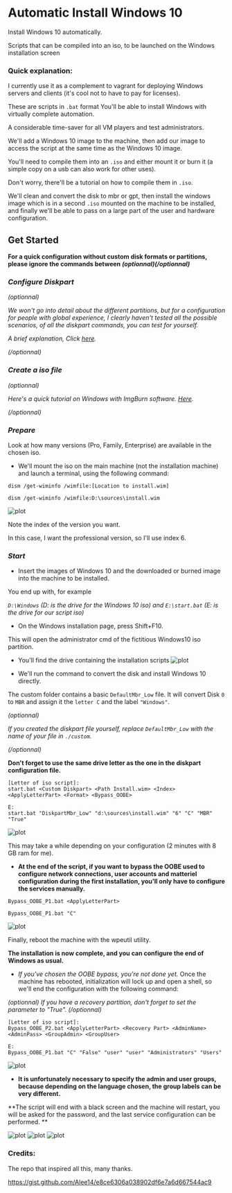 # Automatic Install Windows 10

Install Windows 10 automatically. 

Scripts that can be compiled into an iso, to be launched on the Windows installation screen

### Quick explanation: 

I currently use it as a complement to vagrant for deploying Windows servers and clients (it's cool not to have to pay for licenses).

These are scripts in `.bat` format
You'll be able to install Windows with virtually complete automation.

A considerable time-saver for all VM players and test administrators.

We'll add a Windows 10 image to the machine, then add our image to access the script at the same time as the Windows 10 image.

You'll need to compile them into an `.iso` and either mount it or burn it (a simple copy on a usb can also work for other uses).

Don't worry, there'll be a tutorial on how to compile them in `.iso`.

We'll clean and convert the disk to mbr or gpt, then install the windows image which is in a second `.iso` mounted on the machine to be installed, and finally we'll be able to pass on a large part of the user and hardware configuration.


## Get Started

**For a quick configuration without custom disk formats or partitions, please ignore the commands between *(optionnal)(/optionnal)***




### *Configure Diskpart*
*(optionnal)*

*We won't go into detail about the different partitions, but for a configuration for people with global experience, I clearly haven't tested all the possible scenarios, of all the diskpart commands, you can test for yourself.*

*A brief explanation, Click [here](./DiskpartConfig.md).*

*(/optionnal)*

### *Create a iso file*

*(optionnal)*

*Here's a quick tutorial on Windows with ImgBurn software. [Here](./CreateIsoWin.md).*

*(/optionnal)*


### *Prepare*
Look at how many versions (Pro, Family, Enterprise) are available in the chosen iso.

- We'll mount the iso on the main machine (not the installation machine) and launch a terminal, using the following command: 

```
dism /get-wiminfo /wimfile:[Location to install.wim]

dism /get-wiminfo /wimfile:D:\sources\install.wim
```
![plot](./img/index.png)

Note the index of the version you want.

In this case, I want the professional version, so I'll use index 6.


### *Start*
- Insert the images of Windows 10 and the downloaded or burned image into the machine to be installed.

You end up with, for example 

*`D:\Windows` (D: is the drive for the Windows 10 iso) and `E:\start.bat` (E: is the drive for our script iso)*

- On the Windows installation page, press Shift+F10.

This will open the administrator cmd of the fictitious Windows10 iso partition.

- You'll find the drive containing the installation scripts
![plot](./img/1.png)

- We'll run the command to convert the disk and install Windows 10 directly.
  
The custom folder contains a basic `DefaultMbr_Low` file.
It will convert Disk `0` to `MBR` and assign it the `letter C` and the label `"Windows"`.

*(optionnal)*

*If you created the diskpart file yourself, replace `DefaultMbr_Low` with the name of your file in `./custom`.*

*(/optionnal)*

**Don't forget to use the same drive letter as the one in the diskpart configuration file.**
```
[Letter of iso script]:
start.bat <Custom Diskpart> <Path Install.wim> <Index> <ApplyLetterPart> <Format> <Bypass_OOBE>

E:
start.bat "DiskpartMbr_Low" "d:\sources\install.wim" "6" "C" "MBR" "True"
```
![plot](./img/2.png)

This may take a while depending on your configuration (2 minutes with 8 GB ram for me).

- **At the end of the script, if you want to bypass the OOBE used to configure network connections, user accounts and matteriel configuration during the first installation, you'll only have to configure the services manually.**
```
Bypass_OOBE_P1.bat <ApplyLetterPart>

Bypass_OOBE_P1.bat "C"
```

![plot](./img/3.png)

Finally, reboot the machine with the wpeutil utility.

**The installation is now complete, and you can configure the end of Windows as usual.**

- *If you've chosen the OOBE bypass, you're not done yet.*
Once the machine has rebooted, initialization will lock up and open a shell, so we'll end the configuration with the following command: 

*(optionnal) 
If you have a recovery partition, don't forget to set the parameter <Recovery Part> to "True". 
(/optionnal)*
```
[Letter of iso script]:
Bypass_OOBE_P2.bat <ApplyLetterPart> <Recovery Part> <AdminName> <AdminPass> <GroupAdmin> <GroupUser>

E:
Bypass_OOBE_P1.bat "C" "False" "user" "user" "Administrators" "Users"
```
![plot](./img/4.png)

- **It is unfortunately necessary to specify the admin and user groups, because depending on the language chosen, the group labels can be very different.**

**The script will end with a black screen and the machine will restart, you will be asked for the password, and the last service configuration can be performed. **

![plot](./img/5.png)
![plot](./img/7.png)
![plot](./img/8.png)

### Credits:
The repo that inspired all this, many thanks.

https://gist.github.com/Alee14/e8ce6306a038902df6e7a6d667544ac9
